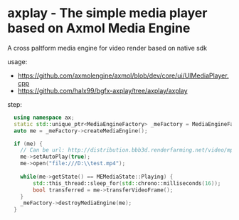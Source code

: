 # axplay - The simple media player based on Axmol Media Engine

A cross paltform media engine for video render based on native sdk

usage: 

- https://github.com/axmolengine/axmol/blob/dev/core/ui/UIMediaPlayer.cpp
- https://github.com/halx99/bgfx-axplay/tree/axplay/axplay

step: 

```cpp
  using namespace ax;
  static std::unique_ptr<MediaEngineFactory> _meFactory = MediaEngineFactory::create();
  auto me = _meFactory->createMediaEngine(); 

  if (me) {
    // Can be url: http://distribution.bbb3d.renderfarming.net/video/mp4/bbb_sunflower_1080p_30fps_normal.mp4
    me->setAutoPlay(true);
    me->open("file:///D:\\test.mp4");
    
    while(me->getState() == MEMediaState::Playing) {
        std::this_thread::sleep_for(std::chrono::milliseconds(16));
        bool transferred = me->transferVideoFrame();
    }
    _meFactory->destroyMediaEngine(me);
  }

```
